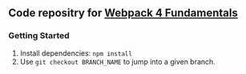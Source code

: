## Code repositry for [Webpack 4 Fundamentals](https://frontendmasters.com/courses/webpack-fundamentals/)

### Getting Started
1. Install dependencies: `npm install`
2. Use `git checkout BRANCH_NAME` to jump into a given branch. 

